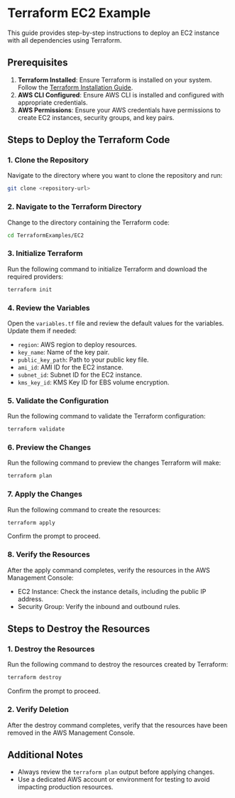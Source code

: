 # Terraform EC2 Example

This guide provides step-by-step instructions to deploy an EC2 instance with all dependencies using Terraform.

## Prerequisites
1. **Terraform Installed**: Ensure Terraform is installed on your system. Follow the [Terraform Installation Guide](https://learn.hashicorp.com/tutorials/terraform/install-cli).
2. **AWS CLI Configured**: Ensure AWS CLI is installed and configured with appropriate credentials.
3. **AWS Permissions**: Ensure your AWS credentials have permissions to create EC2 instances, security groups, and key pairs.

## Steps to Deploy the Terraform Code

### 1. Clone the Repository
Navigate to the directory where you want to clone the repository and run:
```bash
git clone <repository-url>
```

### 2. Navigate to the Terraform Directory
Change to the directory containing the Terraform code:
```bash
cd TerraformExamples/EC2
```

### 3. Initialize Terraform
Run the following command to initialize Terraform and download the required providers:
```bash
terraform init
```

### 4. Review the Variables
Open the `variables.tf` file and review the default values for the variables. Update them if needed:
- `region`: AWS region to deploy resources.
- `key_name`: Name of the key pair.
- `public_key_path`: Path to your public key file.
- `ami_id`: AMI ID for the EC2 instance.
- `subnet_id`: Subnet ID for the EC2 instance.
- `kms_key_id`: KMS Key ID for EBS volume encryption.

### 5. Validate the Configuration
Run the following command to validate the Terraform configuration:
```bash
terraform validate
```

### 6. Preview the Changes
Run the following command to preview the changes Terraform will make:
```bash
terraform plan
```

### 7. Apply the Changes
Run the following command to create the resources:
```bash
terraform apply
```
Confirm the prompt to proceed.

### 8. Verify the Resources
After the apply command completes, verify the resources in the AWS Management Console:
- EC2 Instance: Check the instance details, including the public IP address.
- Security Group: Verify the inbound and outbound rules.

## Steps to Destroy the Resources

### 1. Destroy the Resources
Run the following command to destroy the resources created by Terraform:
```bash
terraform destroy
```
Confirm the prompt to proceed.

### 2. Verify Deletion
After the destroy command completes, verify that the resources have been removed in the AWS Management Console.

## Additional Notes
- Always review the `terraform plan` output before applying changes.
- Use a dedicated AWS account or environment for testing to avoid impacting production resources.